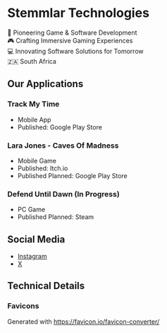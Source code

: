 # Stemmlar Technologies
🚀 Pioneering Game & Software Development <br/>
🎮 Crafting Immersive Gaming Experiences <br/>
💻 Innovating Software Solutions for Tomorrow <br/>
🇿🇦 South Africa <br/>

## Our Applications

### Track My Time
- Mobile App
- Published: Google Play Store

### Lara Jones - Caves Of Madness
- Mobile Game
- Published: Itch.io
- Published Planned: Google Play Store

### Defend Until Dawn (In Progress)
- PC Game
- Published Planned: Steam

## Social Media

- [Instagram](https://www.instagram.com/stemmlar_tech/)
- [X](https://x.com/stemmlar_tech)

## Technical Details

### Favicons
Generated with https://favicon.io/favicon-converter/
